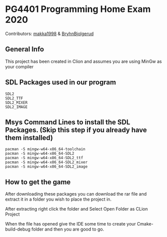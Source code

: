# PG4401 Programming Home Exam 2020

Contributors: [makka1998](https://github.com/makka1998) & [BryhnBjolgerud](https://github.com/Bryhn-Bjolgerud)

## General Info
This project has been created in Clion and assumes you are using MinGw as your compiler

## SDL Packages used in our program
~~~~
SDL2
SDL2_TTF
SDL2_MIXER
SDL2_IMAGE
~~~~

## Msys Command Lines to install the SDL Packages. (Skip this step if you already have them installed)
~~~~
pacman -S mingw-w64-x86_64-toolchain
pacman -S mingw-w64-x86_64-SDL2
pacman -S mingw-w64-x86_64-SDL2_ttf
pacman -S mingw-w64-x86_64-SDL2_mixer
pacman -S mingw-w64-x86_64-SDL2_image
~~~~

## How to get the game
After downloading these packages you can download the rar file and extract it in a folder you wish to place the project in.

After extracting right click the folder and Select Open Folder as CLion Project

When the file has opened give the IDE some time to create your Cmake-build-debug folder and then you are good to go.
